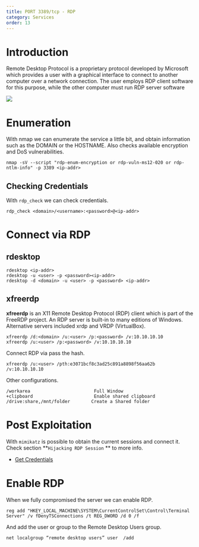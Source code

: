 ```yaml
---
title: PORT 3389/tcp - RDP
category: Services
order: 13
---
```


# Introduction

Remote Desktop Protocol is a proprietary protocol developed by Microsoft which provides a user with a graphical interface to connect to another computer over a network connection. The user employs RDP client software for this purpose, while the other computer must run RDP server software

![](/hackingnotes/images/rdp.png)

# Enumeration

With nmap we can enumerate the service a little bit, and obtain information such as the DOMAIN or the HOSTNAME. Also checks available encryption and DoS vulnerabilities.

```
nmap -sV --script "rdp-enum-encryption or rdp-vuln-ms12-020 or rdp-ntlm-info" -p 3389 <ip-addr>
```

## Checking Credentials

With `rdp_check` we can check credentials.

```
rdp_check <domain>/<username>:<password>@<ip-addr>
```

# Connect via RDP

## rdesktop

```
rdesktop <ip-addr>
rdesktop -u <user> -p <password><ip-addr>
rdesktop -d <domain> -u <user> -p <password> <ip-addr>
```

## xfreerdp

**xfreerdp** is an X11 Remote Desktop Protocol (RDP) client which is part of the FreeRDP project. An RDP server is built-in to many editions of Windows. Alternative servers included xrdp and VRDP (VirtualBox).

```
xfreerdp /d:<domain> /u:<user> /p:<password> /v:10.10.10.10
xfreerdp /u:<user> /p:<password> /v:10.10.10.10
```

Connect RDP via pass the hash.

```
xfreerdp /u:<user> /pth:e3071bcf8c3ad25c891a8898f56aa62b /v:10.10.10.10
```

Other configurations.

```
/workarea                        Full Window
+clipboard                       Enable shared clipboard
/drive:share,/mnt/folder        Create a Shared folder
```

# Post Exploitation

With `mimikatz` is possible to obtain the current sessions and connect it. Check section \*\*`Hijacking RDP Session` \*\* to more info.

* [Get Credentials](../../transfering-files/get-credentials/)

# Enable RDP

When we fully compromised the server we can enable RDP.

```
reg add "HKEY_LOCAL_MACHINE\SYSTEM\CurrentControlSet\Control\Terminal Server" /v fDenyTSConnections /t REG_DWORD /d 0 /f
```

And add the user or group to the Remote Desktop Users group.

```
net localgroup “remote desktop users” user  /add
```
